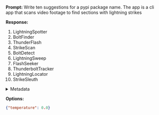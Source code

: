**Prompt:**
Write ten suggestions for a pypi package name. The app is a cli app that scans video footage to find sections with lightning strikes

**Response:**
1. LightningSpotter
2. BoltFinder
3. ThunderFlash
4. StrikeScan
5. BoltDetect
6. LightningSweep
7. FlashSeeker
8. ThunderboltTracker
9. LightningLocator
10. StrikeSleuth

<details><summary>Metadata</summary>

- Duration: 4557 ms
- Datetime: 2023-08-27T08:04:32.070417
- Model: gpt-4-0613

</details>

**Options:**
```json
{"temperature": 0.0}
```

